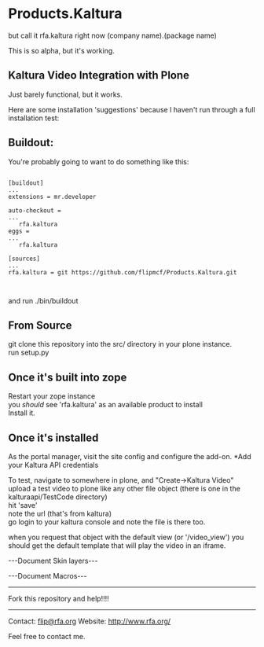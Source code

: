 Products.Kaltura
================
but call it rfa.kaltura right now (company name).(package name)

This is so alpha, but it's working.


Kaltura Video Integration with Plone
----

Just barely functional, but it works.

Here are some installation 'suggestions' because I haven't run through a full installation test:

Buildout:
--
You're probably going to want to do something like this:

<pre><code>
[buildout]
...
extensions = mr.developer

auto-checkout = 
...
   rfa.kaltura
eggs =
...
   rfa.kaltura

[sources]
...
rfa.kaltura = git https://github.com/flipmcf/Products.Kaltura.git


</code></pre>

and run ./bin/buildout


From Source
--
git clone this repository into the src/ directory in your plone instance.<br>
run setup.py<br>



Once it's built into zope
--
Restart your zope instance<br>
you _should_ see 'rfa.kaltura' as an available product to install<br>
Install it.<br>


Once it's installed
--
As the portal manager, visit the site config and configure the add-on. 
*Add your Kaltura API credentials


To test, navigate to somewhere in plone, and "Create->Kaltura Video"<br>
upload a test video to plone like any other file object (there is one in the kalturaapi/TestCode directory)<br>
hit 'save'<br>
note the url (that's from kaltura)<br>
go login to your kaltura console and note the file is there too.<br>

when you request that object with the default view (or '/video_view') 
you should get the default template that will play the video in an iframe.


---Document Skin layers---

---Document Macros---


---

Fork this repository and help!!!!


--------
Contact: flip@rfa.org
Website: http://www.rfa.org/

Feel free to contact me.
